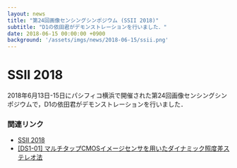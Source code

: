 ```yaml
---
layout: news
title: "第24回画像センシングシンポジウム (SSII 2018)"
subtitle: "D1の依田君がデモンストレーションを行いました．"
date: 2018-06-15 00:00:00 +0900
background: '/assets/imgs/news/2018-06-15/ssii.png'
---
```


# SSII 2018
2018年6月13日-15日にパシフィコ横浜で開催された第24回画像センシングシンポジウムで，D1の依田君がデモンストレーションを行いました．

### 関連リンク
* [SSII 2018](https://confit.atlas.jp/guide/event/ssii2018/top)
* [[DS1-01] マルチタップCMOSイメージセンサを用いたダイナミック照度差ステレオ法](https://confit.atlas.jp/guide/event/ssii2018/subject/DS1-01/detail?lang=ja)
